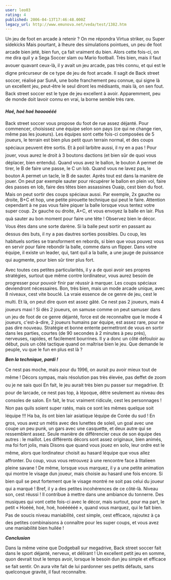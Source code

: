 ```yaml
---
user: leo03
rating: 4
published: 2006-04-13T17:46:48.000Z
legacy_url: http://www.emunova.net/veda/test/1382.htm
---
```

Un jeu de foot en arcade à retenir ? On me répondra Virtua striker, ou Super sidekicks Mais pourtant, à lheure des simulations pointues, un peu de foot arcade bien jeté, bien fun, ça fait vraiment du bien. Alors cette fois-ci, on me dira quil y a Sega Soccer slam ou Mario football. Très bien, mais il faut avouer quavant ceux-là, il y avait un jeu arcade, pas très connu, et qui est le digne précurseur de ce type de jeu de foot arcade. Il sagit de Back street soccer, réalisé par SunA, une boite franchement peu connue, qui signe là un excellent jeu, peut-être le seul diront les médisants, mais là, on sen fout. Back street soccer est le type de jeu excellent à avoir. Apparemment, peu de monde doit lavoir connu en vrai, la borne semble très rare.  

  

_**Hoé, hoé hoé hooooééé**_  

  

Back street soccer vous propose du foot de rue assez déjanté. Pour commencer, choisissez une équipe selon son pays (ce qui ne change rien, même pas les joueurs). Les équipes sont cette fois-ci composées de 5 joueurs, le terrain est bien plus petit quun terrain normal, et des coups spéciaux peuvent être sortis. Et à poil larbitre aussi, il ny en a pas ! Pour jouer, vous aurez le droit à 3 boutons dactions (et bien sûr de quoi vous déplacer, bien entendu). Quand vous avez le ballon, le bouton A permet de tirer, le B de faire une passe, le C un lob. Quand vous ne lavez pas, le bouton A permet un tacle, le B de sauter. Après tout est dans la manière de jouer. On peut par exemple sauter pour récupérer le ballon en plein vol, faire des passes en lob, faire des têtes bien assassines Ouaip, cest bien du foot. Mais on peut sortir des coups spéciaux aussi. Par exemple, 2x gauche ou droite, B+C et hop, une petite pirouette technique qui peut le faire. Attention cependant à ne pas vous faire piquer la balle lorsque vous tentez votre super coup. 2x gauche ou droite, A+C, et vous envoyez la balle en lair. Plus quà sauter au bon moment pour faire une tête ! Observez bien le décor. Vous êtes dans une sorte darène. Si la balle peut sortir en passant au dessus des buts, il ny a pas dautres sorties possibles. Du coup, les habituels sorties se transforment en rebords, si bien que vous pouvez vous en servir pour faire rebondir la balle, comme dans un flipper. Dans votre équipe, il existe un leader, qui, tant quil a la balle, a une jauge de puissance qui augmente, pour bien sûr tirer plus fort.  

  

Avec toutes ces petites particularités, il y a de quoi avoir ses propres stratégies, surtout que même contre lordinateur, vous aurez besoin de progresser pour pouvoir finir par réussir à marquer. Les coups spéciaux deviendront nécessaires. Bon, très bien, mais un mode arcade unique, avec 8 niveaux, cest vite bouclé. La vraie essence de ce genre de jeu, cest le multi. Et là, on peut dire quon est assez gâté. Ce nest pas 2 joueurs, mais 4 joueurs maxi ! Si dès 2 joueurs, on samuse comme on peut samuser dans un jeu de foot de ce genre déjanté, force est de reconnaître que le mode 4 joueurs, c'est-à-dire, 2 joueurs humains par équipe, est assez rare, pour ne pas dire nouveau. Stratégie et bonne entente permettront de vous en sortir dans les parties, courtes (de 90 secondes à 2 minutes à peu près), nerveuses, rapides, et facilement bourrines. Il y a donc un côté défouloir au début, puis un côté tactique quand on maîtrise bien le jeu. Que demande le peuple, vu que le fun en plus est là ?  

  

_**Ben la technique, pardi !**_  

  

Ce nest pas moche, mais pour du 1996, on aurait pu avoir mieux tout de même ! Décors sympas, mais résolution pas très élevée, pas deffet de zoom ou je ne sais quoi En fait, le jeu aurait très bien pu passer sur megadrive. Et pour de larcade, ce nest pas top, à lépoque, dêtre seulement au niveau des consoles de salon. En fait, le truc vraiment ridicule, cest les personnages ! Non pas quils soient super ratés, mais ce sont les mêmes quelque soit léquipe !!! Ha ba, ils ont bien lair asiatique léquipe de Corée du sud ! En gros, vous avez un métis avec des lunettes de soleil, un goal avec une coupe un peu punk, un gars avec une casquette, et deux autre qui se ressemblent assez. Seule manière de différencier ceux de son équipe des autres : le maillot. Les différents décors sont assez originaux, bien animés, ma foi fort jolis, mais Disons que quand vous jouez en solo, leur ordre est le même, alors que lordinateur choisit au hasard léquipe que vous allez affronter. Du coup, vous vous retrouvez à une rencontre face à lItalieen pleine savane ! De même, lorsque vous marquez, il y a une petite animation qui montre le visage dun joueur, mais choisie au hasard une fois encore. Si bien quil se peut fortement que le visage montré ne soit pas celui du joueur qui a marqué ! Bref, il y a des petites incohérences de ce côté-là. Niveau son, cest réussi ! Il contribue à mettre dans une ambiance du tonnerre. Des musiques qui vont cette fois-ci avec le décor, mais surtout, pour ma part, le petit « Hoééé, hoé, hoé, hoéééééé », quand vous marquez, qui le fait bien. Pas de soucis niveau maniabilité, cest simple, cest efficace, rajoutez à ça des petites combinaisons à connaître pour les super coups, et vous avez une maniabilité bien huilée !  

  

_**Conclusion**_  

  

Dans la même veine que Dodgeball sur megadrive, Back street soccer fait dans le sport déjanté, nerveux, et délirant ! Un excellent petit jeu en somme, quon devrait tout le temps avoir, lorsque le besoin dun jeu simple et efficace se fait sentir. On aura vite fait de lui pardonner ses petits défauts, sans quelconque gravité, il faut reconnaître.